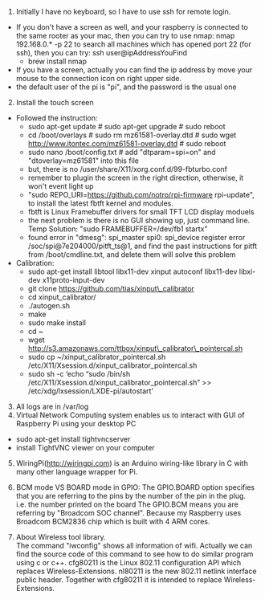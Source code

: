 1. Initially I have no keyboard, so I have to use ssh for remote login.
  - If you don't have a screen as well, and your raspberry is connected to the same rooter as your mac, then you can try to use nmap: nmap 192.168.0.\* -p 22 to search all machines which has opened port 22 (for ssh), then you can try: ssh user@ipAddressYouFind
    - brew install nmap    
  - If you have a screen, actually you can find the ip address by move your mouse to the connection icon on right upper side.
  - the default user of the pi is "pi", and the password is the usual one
2. Install the touch screen
  - Followed the instruction:
    - sudo apt-get update # sudo apt-get upgrade # sudo reboot
    - cd /boot/overlays # sudo rm mz61581-overlay.dtd # sudo wget http://www.itontec.com/mz61581-overlay.dtd # sudo reboot
    - sudo nano /boot/config.txt # add "dtparam=spi=on" and "dtoverlay=mz61581" into this file
    - but, there is no /user/share/X11/xorg.conf.d/99-fbturbo.conf
    - remember to plugin the screen in the right direction, otherwise, it won't event light up
    - "sudo REPO\_URI=https://github.com/notro/rpi-firmware rpi-update", to install the latest fbtft kernel and modules. 
    - fbtft is Linux Framebuffer drivers for small TFT LCD display moduels   
    - the next problem is there is no GUI showing up, just command line. Temp Solution: "sudo FRAMEBUFFER=/dev/fb1 startx"
    - found error in "dmesg": spi\_master spi0: spi\_device register error /soc/spi@7e204000/pitft\_ts@1, and find the past instructions for pitft from /boot/cmdline.txt, and delete them will solve this problem 
  - Calibration:
    - sudo apt-get install libtool libx11-dev xinput autoconf libx11-dev libxi-dev x11proto-input-dev
    - git clone https://github.com/tias/xinput\_calibrator
    - cd xinput\_calibrator/
    - ./autogen.sh
    - make
    - sudo make install
    - cd ~
    - wget http://s3.amazonaws.com/ttbox/xinput\_calibrator\_pointercal.sh
    - sudo cp ~/xinput\_calibrator\_pointercal.sh /etc/X11/Xsession.d/xinput\_calibrator\_pointercal.sh
    - sudo sh -c ‘echo “sudo /bin/sh /etc/X11/Xsession.d/xinput\_calibrator\_pointercal.sh” >> /etc/xdg/lxsession/LXDE-pi/autostart’

3. All logs are in /var/log
4. Virtual Network Computing system enables us to interact with GUI of Raspberry Pi using your desktop PC
  - sudo apt-get install tightvncserver
  - install TightVNC viewer on your computer
5. WiringPi(http://wiringpi.com) is an Arduino wiring-like library in C with many other language wrapper for Pi.
6. BCM mode VS BOARD mode in GPIO:
 The GPIO.BOARD option specifies that you are referring to the pins by the number of the pin in the plug. i.e. the number printed on the board
 The GPIO.BCM means you are referring by "Broadcom SOC channel". Because my Raspberry uses Broadcom BCM2836 chip which is built with 4 ARM cores.  

7. About Wireless tool library.  
The command "iwconfig" shows all information of wifi. Actually we can find the source code of this command to see how to do similar program using c or c++. cfg80211 is the Linux 802.11 configuration API which replaces Wireless-Extensions. nl80211 is the new 802.11 netlink interface public header. Together with cfg80211 it is intended to replace Wireless-Extensions.  


